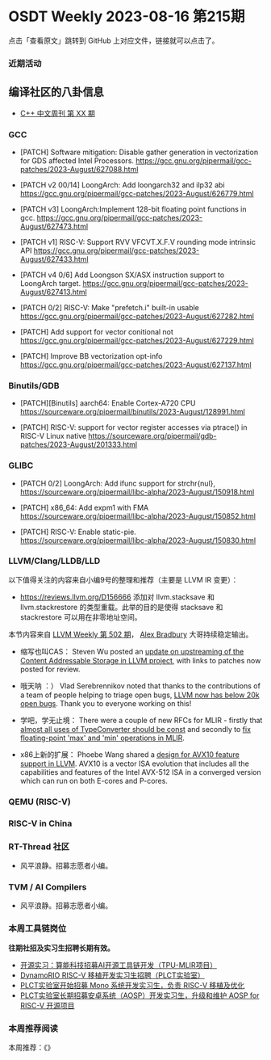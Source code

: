 # OSDT Weekly 2023-08-16 第215期

点击「查看原文」跳转到 GitHub 上对应文件，链接就可以点击了。

### 近期活动

## 编译社区的八卦信息

- [C++ 中文周刊 第 XX 期]()

### GCC

- [PATCH] Software mitigation: Disable gather generation in vectorization for GDS affected Intel Processors.
   https://gcc.gnu.org/pipermail/gcc-patches/2023-August/627088.html

- [PATCH v2 00/14] LoongArch: Add loongarch32 and ilp32 abi
  https://gcc.gnu.org/pipermail/gcc-patches/2023-August/626779.html

- [PATCH v3] LoongArch:Implement 128-bit floating point functions in gcc.
  https://gcc.gnu.org/pipermail/gcc-patches/2023-August/627473.html

- [PATCH v1] RISC-V: Support RVV VFCVT.X.F.V rounding mode intrinsic API
  https://gcc.gnu.org/pipermail/gcc-patches/2023-August/627433.html

- [PATCH v4 0/6] Add Loongson SX/ASX instruction support to LoongArch target.
  https://gcc.gnu.org/pipermail/gcc-patches/2023-August/627413.html

- [PATCH 0/2] RISC-V: Make "prefetch.i" built-in usable
  https://gcc.gnu.org/pipermail/gcc-patches/2023-August/627282.html

- [PATCH] Add support for vector conitional not
  https://gcc.gnu.org/pipermail/gcc-patches/2023-August/627229.html

- [PATCH] Improve BB vectorization opt-info
  https://gcc.gnu.org/pipermail/gcc-patches/2023-August/627137.html

### Binutils/GDB

- [PATCH][Binutils] aarch64: Enable Cortex-A720 CPU
  https://sourceware.org/pipermail/binutils/2023-August/128991.html

- [PATCH] RISC-V: support for vector register accesses via ptrace() in RISC-V Linux native
  https://sourceware.org/pipermail/gdb-patches/2023-August/201333.html

### GLIBC

- [PATCH 0/2] LoongArch: Add ifunc support for strchr{nul},
  https://sourceware.org/pipermail/libc-alpha/2023-August/150918.html

- [PATCH] x86_64: Add expm1 with FMA
  https://sourceware.org/pipermail/libc-alpha/2023-August/150852.html

- [PATCH] RISC-V: Enable static-pie.
  https://sourceware.org/pipermail/libc-alpha/2023-August/150830.html

### LLVM/Clang/LLDB/LLD


以下值得关注的内容来自小编9号的整理和推荐（主要是 LLVM IR 变更）：

- https://reviews.llvm.org/D156666 添加对 llvm.stacksave 和 llvm.stackrestore 的类型重载。此举的目的是使得 stacksave 和 stackrestore 可以用在非零地址空间。

本节内容来自 [LLVM Weekly 第 502 期](http://llvmweekly.org/issue/502)，
[Alex Bradbury](https://www.linkedin.com/in/alex-bradbury/) 大哥持续稳定输出。

* 缩写也叫CAS： Steven Wu posted an [update on upstreaming of the Content Addressable
  Storage in LLVM
  project](https://discourse.llvm.org/t/llvmcas-upstreaming/72696), with links
  to patches now posted for review.

* 哦天呐 ：） Vlad Serebrennikov noted that thanks to the contributions of a team of
  people helping to triage open bugs, [LLVM now has below 20k open
  bugs](https://discourse.llvm.org/t/we-are-below-20k-open-issues-now/72707).
  Thank you to everyone working on this!

* 学吧，学无止境： There were a couple of new RFCs for MLIR - firstly that [almost all uses of
  TypeConverter should be
  const](https://discourse.llvm.org/t/rfc-almost-all-uses-of-typeconverter-should-be-const/72689)
  and secondly to [fix floating-point 'max' and 'min' operations in
  MLIR](https://discourse.llvm.org/t/rfc-fix-floating-point-max-and-min-operations-in-mlir/72671).

* x86上新的扩展： Phoebe Wang shared a [design for AVX10 feature support in
  LLVM](https://discourse.llvm.org/t/rfc-design-for-avx10-feature-support/72661).
  AVX10 is a vector ISA evolution that includes all the capabilities and
  features of the Intel AVX-512 ISA in a converged version which can run on
  both E-cores and P-cores.

### QEMU (RISC-V)

### RISC-V in China

### RT-Thread 社区

- 风平浪静。招募志愿者小编。

### TVM / AI Compilers

- 风平浪静。招募志愿者小编。

### 本周工具链岗位

**往期社招及实习生招聘长期有效。**

- [开源实习：算能科技招募AI开源工具链开发（TPU-MLIR项目）](https://mp.weixin.qq.com/s/IBJh0ip4k11PzIMZecsWSw)
- [DynamoRIO RISC-V 移植开发实习生招聘（PLCT实验室）](https://mp.weixin.qq.com/s/J_5TjT6DOqeOXJXQI5VQxw)
- [PLCT实验室开始招募 Mono 系统开发实习生，负责 RISC-V 移植及优化](https://mp.weixin.qq.com/s/whEW7Hay1jIP1tBzIPay1A)
- [PLCT实验室长期招募安卓系统（AOSP）开发实习生，升级和维护 AOSP for RISC-V 开源项目](https://mp.weixin.qq.com/s/dJP2cEB1nex2inR5c-cJog)


### 本周推荐阅读

本周推荐：《》
